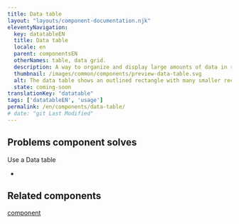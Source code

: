 ```yaml
---
title: Data table
layout: "layouts/component-documentation.njk"
eleventyNavigation:
  key: datatableEN
  title: Data table
  locale: en
  parent: componentsEN
  otherNames: table, data grid.
  description: A way to organize and display large amounts of data in rows and columns.
  thumbnail: /images/common/components/preview-data-table.svg
  alt: The data table shows an outlined rectangle with many smaller rectangles inside it. At the top is one larger, light grey rectangle that goes across the entire table representing the table header. Below are smaller, darker grey rectangles representing the data within the table.
  state: coming-soon
translationKey: "datatable"
tags: ['datatableEN', 'usage']
permalink: /en/components/data-table/
# date: "git Last Modified"
---
```


## Problems component solves

Use a Data table

-

<article class="bg-full-width bg-primary text-light pt-500 pb-400 my-500">
  <h2 class="mt-0 mb-400">Related components</h2>

  <a href="" class="link-light">component</a>
</article>
